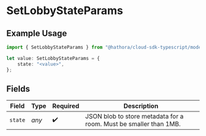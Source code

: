 # SetLobbyStateParams

## Example Usage

```typescript
import { SetLobbyStateParams } from "@hathora/cloud-sdk-typescript/models/components";

let value: SetLobbyStateParams = {
    state: "<value>",
};
```

## Fields

| Field                                                             | Type                                                              | Required                                                          | Description                                                       |
| ----------------------------------------------------------------- | ----------------------------------------------------------------- | ----------------------------------------------------------------- | ----------------------------------------------------------------- |
| `state`                                                           | *any*                                                             | :heavy_check_mark:                                                | JSON blob to store metadata for a room. Must be smaller than 1MB. |